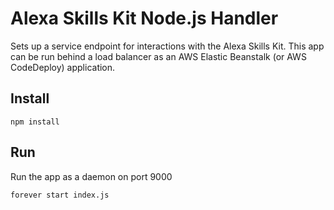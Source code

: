 # Alexa Skills Kit Node.js Handler

Sets up a service endpoint for interactions with the Alexa Skills Kit. This app can be run behind a load balancer as an AWS Elastic Beanstalk (or AWS CodeDeploy) application. 

## Install

`npm install`

## Run

Run the app as a daemon on port 9000

`forever start index.js`
